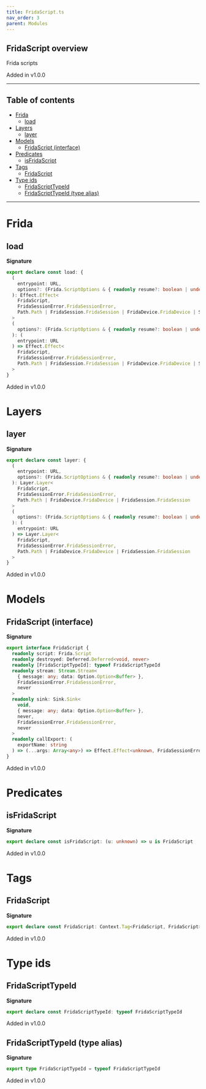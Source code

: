```yaml
---
title: FridaScript.ts
nav_order: 3
parent: Modules
---
```


## FridaScript overview

Frida scripts

Added in v1.0.0

---

<h2 class="text-delta">Table of contents</h2>

- [Frida](#frida)
  - [load](#load)
- [Layers](#layers)
  - [layer](#layer)
- [Models](#models)
  - [FridaScript (interface)](#fridascript-interface)
- [Predicates](#predicates)
  - [isFridaScript](#isfridascript)
- [Tags](#tags)
  - [FridaScript](#fridascript)
- [Type ids](#type-ids)
  - [FridaScriptTypeId](#fridascripttypeid)
  - [FridaScriptTypeId (type alias)](#fridascripttypeid-type-alias)

---

# Frida

## load

**Signature**

```ts
export declare const load: {
  (
    entrypoint: URL,
    options?: (Frida.ScriptOptions & { readonly resume?: boolean | undefined }) | undefined
  ): Effect.Effect<
    FridaScript,
    FridaSessionError.FridaSessionError,
    Path.Path | FridaSession.FridaSession | FridaDevice.FridaDevice | Scope.Scope
  >
  (
    options?: (Frida.ScriptOptions & { readonly resume?: boolean | undefined }) | undefined
  ): (
    entrypoint: URL
  ) => Effect.Effect<
    FridaScript,
    FridaSessionError.FridaSessionError,
    Path.Path | FridaSession.FridaSession | FridaDevice.FridaDevice | Scope.Scope
  >
}
```

Added in v1.0.0

# Layers

## layer

**Signature**

```ts
export declare const layer: {
  (
    entrypoint: URL,
    options?: (Frida.ScriptOptions & { readonly resume?: boolean | undefined }) | undefined
  ): Layer.Layer<
    FridaScript,
    FridaSessionError.FridaSessionError,
    Path.Path | FridaDevice.FridaDevice | FridaSession.FridaSession
  >
  (
    options?: (Frida.ScriptOptions & { readonly resume?: boolean | undefined }) | undefined
  ): (
    entrypoint: URL
  ) => Layer.Layer<
    FridaScript,
    FridaSessionError.FridaSessionError,
    Path.Path | FridaDevice.FridaDevice | FridaSession.FridaSession
  >
}
```

Added in v1.0.0

# Models

## FridaScript (interface)

**Signature**

```ts
export interface FridaScript {
  readonly script: Frida.Script
  readonly destroyed: Deferred.Deferred<void, never>
  readonly [FridaScriptTypeId]: typeof FridaScriptTypeId
  readonly stream: Stream.Stream<
    { message: any; data: Option.Option<Buffer> },
    FridaSessionError.FridaSessionError,
    never
  >
  readonly sink: Sink.Sink<
    void,
    { message: any; data: Option.Option<Buffer> },
    never,
    FridaSessionError.FridaSessionError,
    never
  >
  readonly callExport: (
    exportName: string
  ) => (...args: Array<any>) => Effect.Effect<unknown, FridaSessionError.FridaSessionError, never>
}
```

Added in v1.0.0

# Predicates

## isFridaScript

**Signature**

```ts
export declare const isFridaScript: (u: unknown) => u is FridaScript
```

Added in v1.0.0

# Tags

## FridaScript

**Signature**

```ts
export declare const FridaScript: Context.Tag<FridaScript, FridaScript>
```

Added in v1.0.0

# Type ids

## FridaScriptTypeId

**Signature**

```ts
export declare const FridaScriptTypeId: typeof FridaScriptTypeId
```

Added in v1.0.0

## FridaScriptTypeId (type alias)

**Signature**

```ts
export type FridaScriptTypeId = typeof FridaScriptTypeId
```

Added in v1.0.0
